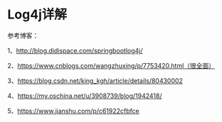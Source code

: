 # Log4j详解

参考博客：

1、http://blog.didispace.com/springbootlog4j/

2、https://www.cnblogs.com/wangzhuxing/p/7753420.html（很全面）

3、https://blog.csdn.net/king_kgh/article/details/80430002

4、https://my.oschina.net/u/3908739/blog/1942418/

5、https://www.jianshu.com/p/c61922cfbfce
